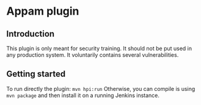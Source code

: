 # Appam plugin

## Introduction

This plugin is only meant for security training. It should not be put used in any production system.
It voluntarily contains several vulnerabilities.

## Getting started

To run directly the plugin: `mvn hpi:run`
Otherwise, you can compile is using `mvn package` and then install it on a running Jenkins instance.



